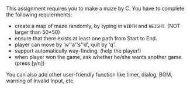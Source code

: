 This assignment requires you to make a maze by C.
You have to complete the following requierments:

- create a map of maze randomly, by typing in `WIDTH` and `HEIGHT`. (NOT larger than 50*50)
- ensure that there exists at least one path from Start to End.
- player can move by ‘w''a''s''d', quit by 'q'.
- support automatically way-finding. (help the player!)
- when player won the game, ask whether he/she wants another game. (press [y/n])

You can also add other user-friendly function like timer, dialog, BGM, warning of Invalid Input, etc.
